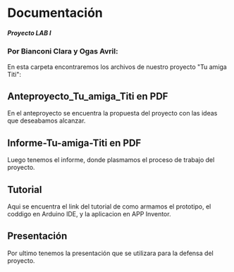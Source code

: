 # Documentación
##### Proyecto LAB I 
### Por Bianconi Clara y Ogas Avril:
En esta carpeta encontraremos los archivos de nuestro proyecto "Tu amiga Titi":

## Anteproyecto_Tu_amiga_Titi en PDF
En el anteproyecto se encuentra la propuesta del proyecto con las ideas que deseabamos alcanzar.

## Informe-Tu-amiga-Titi en PDF
Luego tenemos el informe, donde plasmamos el proceso de trabajo del proyecto.

## Tutorial 
Aqui se encuentra el link del tutorial de como armamos el prototipo, el coddigo en Arduino IDE, y la aplicacion en APP Inventor.

## Presentación
Por ultimo tenemos la presentación que se utilizara para la defensa del proyecto.
